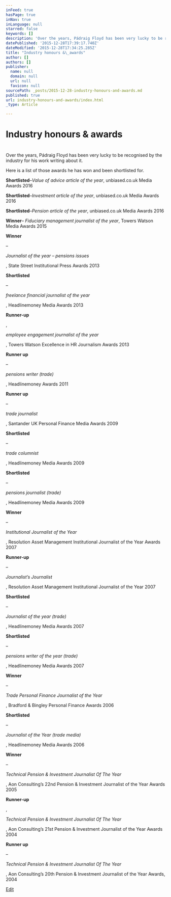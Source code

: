 ```yaml
---
inFeed: true
hasPage: true
inNav: true
inLanguage: null
starred: false
keywords: []
description: 'Over the years, Pádraig Floyd has been very lucky to be recognised by the industry for his work writing about it.  Here is a list of those awards he has won and been shortlisted for.'
datePublished: '2015-12-28T17:39:17.740Z'
dateModified: '2015-12-28T17:34:25.285Z'
title: "Industry honours &\_awards"
author: []
authors: []
publisher:
  name: null
  domain: null
  url: null
  favicon: null
sourcePath: _posts/2015-12-28-industry-honours-and-awards.md
published: true
url: industry-honours-and-awards/index.html
_type: Article

---
```

# Industry honours & awards

# 

<article style=""><p>Over the years, Pádraig Floyd has been very lucky to be recognised by the industry for his work writing&nbsp;about it.</p><p>Here is a list of those awards he has won and been shortlisted for.</p><p><strong>Shortlisted</strong>–<em>Value of advice article of the year</em>, unbiased.co.uk Media Awards 2016</p><p><strong>Shortlisted</strong>–<em>Investment&nbsp;article of the year</em>, unbiased.co.uk Media Awards 2016</p><p><strong>Shortlisted</strong>–<em>Pension&nbsp;article of the year</em>, unbiased.co.uk Media Awards 2016</p><p><strong>Winner</strong>–&nbsp;<em>Fiduciary management journalist of the year</em>, Towers Watson Media Awards 2015</p><p><strong>Winner</strong></p><p>–&nbsp;</p><em>Journalist of the year – pensions issues</em><p>, State Street Institutional Press Awards 2013</p><p></p><p><strong>Shortlisted</strong></p><p>–</p><em>freelance financial journalist of the year</em><p>, Headlinemoney Media Awards 2013</p><p></p><p><strong>Runner-up</strong></p><p>,</p><em>employee engagement journalist of the year</em><p>, Towers Watson Excellence in HR Journalism Awards 2013</p><p></p><p><strong>Runner up</strong></p><p>–</p><em>pensions writer (trade)</em><p>, Headlinemoney Awards 2011</p><p></p><p><strong>Runner up</strong></p><p>–</p><em>trade journalist</em><p>, Santander UK Personal Finance Media Awards 2009</p><p></p><p><strong>Shortlisted</strong></p><p>–</p><em>trade columnist</em><p>, Headlinemoney Media Awards 2009</p><p></p><p><strong>Shortlisted</strong></p><p>–</p><em>pensions journalist (trade)</em><p>, Headlinemoney Media Awards 2009</p><p></p><p><strong>Winner</strong></p><p>–&nbsp;</p><em>Institutional Journalist of the Year</em><p>, Resolution Asset Management Institutional Journalist of the Year Awards 2007</p><p></p><p><strong>Runner-up</strong></p><p>–</p><em>Journalist’s Journalist</em><p>, Resolution Asset Management Institutional Journalist of the Year 2007</p><p></p><p><strong>Shortlisted</strong></p><p>–</p><em>Journalist of the year (trade)</em><p>, Headlinemoney Media Awards 2007</p><p></p><p><strong>Shortlisted</strong></p><p>–</p><em>pensions writer of the year (trade)</em><p>, Headlinemoney Media Awards 2007</p><p></p><p><strong>Winner</strong></p><p>–&nbsp;</p><em>Trade Personal Finance Journalist of the Year</em><p>, Bradford &amp; Bingley Personal Finance Awards 2006</p><p></p><p><strong>Shortlisted</strong></p><p>–</p><em>Journalist of the Year (trade media)</em><p>, Headlinemoney Media Awards 2006</p><p></p><p><strong>Winner</strong></p><p>–&nbsp;</p><em>Technical Pension &amp; Investment Journalist Of The Year</em><p>, Aon Consulting’s 22nd Pension &amp; Investment Journalist of the Year Awards 2005</p><p></p><p><strong>Runner-up</strong></p><p>,</p><em>Technical Pension &amp; Investment Journalist Of The Year</em><p>, Aon Consulting’s 21st Pension &amp; Investment Journalist of the Year Awards 2004</p><p></p><p><strong>Runner up</strong></p><p>–</p><em>Technical Pension &amp; Investment Journalist Of The Year</em><p>, Aon Consulting’s 20th Pension &amp; Investment Journalist of the Year Awards, 2004</p><p></p><a data-grid-id="24de069c-64af-4022-a659-30708ed1cee2" href="https://wordpress.com/page/moneyjourney.net/1832">Edit</a></article>